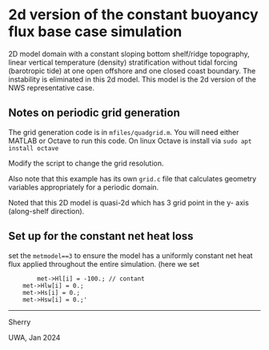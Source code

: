 # 2d version of the constant buoyancy flux base case simulation

2D model domain with a constant sloping bottom shelf/ridge topography, linear vertical temperature (density) stratification without tidal forcing (barotropic tide) at one open offshore and one closed coast boundary. The instability is eliminated in this 2d model. This model is the 2d version of the NWS representative case. 

## Notes on periodic grid generation

The grid generation code is in `mfiles/quadgrid.m`. You will need either MATLAB or Octave to run this code. On linux Octave is install via `sudo apt install octave` 

Modify the script to change the grid resolution.

Also note that this example has its own `grid.c` file that calculates geometry variables appropriately for a periodic domain.

Noted that this 2D model is quasi-2d which has 3 grid point in the y- axis (along-shelf direction).

## Set up for the constant net heat loss

set the `metmodel==3` to ensure the model has a uniformly constant net heat flux applied throughout the entire simulation. (here we set

```
        met->Hl[i] = -100.; // contant
	met->Hlw[i] = 0.;
	met->Hs[i] = 0.;
	met->Hsw[i] = 0.;'
```

---
Sherry

UWA, Jan 2024
